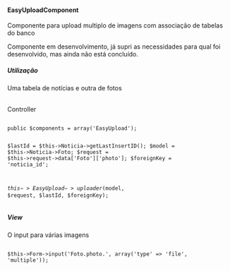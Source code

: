 <h4>EasyUploadComponent</h4>
<p>Componente para upload multiplo de imagens com associação de tabelas do banco</p>
<span>Componente em desenvolvimento, já supri as necessidades para qual foi desenvolvido, mas ainda não está concluído.</span>

<h5>Utilização</h5>
<p>Uma tabela de notícias e outra de fotos</p>
<br/>
<span>Controller</span>
<pre>
<code>
public $components = array('EasyUpload');

$lastId 	= $this->Noticia->getLastInsertID();
$model 		= $this->Noticia->Foto;
$request 	= $this->request->data['Foto']['photo'];
$foreignKey = 'noticia_id';

$this->EasyUpload->uploader($model, $request, $lastId, $foreignKey);
</code>
</pre>

<h5>View</h5>
<p>O input para várias imagens</p>
<pre>
<code>
$this->Form->input('Foto.photo.', array('type' => 'file', 'multiple'));
</code>
</pre>